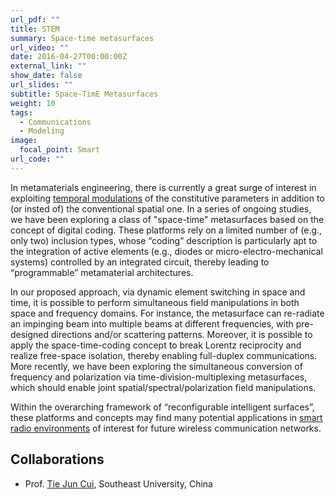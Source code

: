```yaml
---
url_pdf: ""
title: STEM
summary: Space-time metasurfaces
url_video: ""
date: 2016-04-27T00:00:00Z
external_link: ""
show_date: false
url_slides: ""
subtitle: Space-TimE Metasurfaces
weight: 10
tags:
  - Communications
  - Modeling
image:
  focal_point: Smart
url_code: ""
---
```

In metamaterials engineering, there is currently a great surge of interest in exploiting [temporal modulations](/project/tame) of the constitutive parameters in addition to (or insted of) the conventional spatial one.
In a series of ongoing studies, we have been exploring a class of "space-time" metasurfaces based on the concept of digital coding. These platforms rely on a limited number of (e.g., only two) inclusion types, whose “coding” description is particularly apt to the integration of active elements (e.g., diodes or micro-electro-mechanical systems) controlled by an integrated circuit, thereby leading to “programmable” metamaterial architectures.

In our proposed approach, via dynamic element switching in space and time, it is possible to perform simultaneous field manipulations in both space and frequency domains. For instance, the metasurface can re-radiate an impinging beam into multiple beams at different frequencies, with pre-designed directions and/or scattering patterns. Moreover, it is possible to apply the space-time-coding concept to break Lorentz reciprocity and realize free-space isolation, thereby enabling full-duplex communications. More recently, we have been exploring the simultaneous conversion of frequency and polarization via time-division-multiplexing metasurfaces, which should enable joint spatial/spectral/polarization field manipulations.

Within the overarching framework of
“reconfigurable intelligent surfaces”, these platforms and concepts may find many potential applications in [smart radio environments](/project/street) of interest for future wireless communication networks.

## Collaborations
- Prof. [Tie Jun Cui], Southeast University, China

[Tie Jun Cui]: https://scholar.google.com/citations?user=-h-1eJsAAAAJ&hl=en
